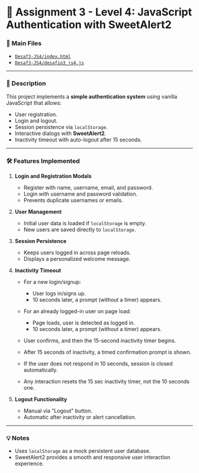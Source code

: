 # 🔐 Assignment 3 - Level 4: JavaScript Authentication with SweetAlert2

### 📂 Main Files
- [`Desaf3-JS4/index.html`](Desaf3-JS4/index.html)
- [`Desaf3-JS4/desafio3_js4.js`](Desaf3-JS4/desafio3_js4.js)

---

### 📌 Description
This project implements a **simple authentication system** using vanilla JavaScript that allows:
- User registration.
- Login and logout.
- Session persistence via `localStorage`.
- Interactive dialogs with **SweetAlert2**.
- Inactivity timeout with auto-logout after 15 seconds.

---

### 🛠️ Features Implemented

1. **Login and Registration Modals**
   - Register with name, username, email, and password.
   - Login with username and password validation.
   - Prevents duplicate usernames or emails.

2. **User Management**
   - Initial user data is loaded if `localStorage` is empty.
   - New users are saved directly to `localStorage`.

3. **Session Persistence**
   - Keeps users logged in across page reloads.
   - Displays a personalized welcome message.

4. **Inactivity Timeout**
   - For a new login/signup:
      * User logs in/signs up.
      * 10 seconds later, a prompt (without a timer) appears.
      
   - For an already logged-in user on page load:
      * Page loads, user is detected as logged in.
      * 10 seconds later, a prompt (without a timer) appears.

   - User confirms, and then the 15-second inactivity timer begins.
   - After 15 seconds of inactivity, a timed confirmation prompt is shown.
   - If the user does not respond in 10 seconds, session is closed automatically.
   - Any interaction resets the 15 sec inactivity timer, not the 10 seconds one.

6. **Logout Functionality**
   - Manual via "Logout" button.
   - Automatic after inactivity or alert cancellation.

---

### 💡 Notes
- Uses `localStorage` as a mock persistent user database.
- SweetAlert2 provides a smooth and responsive user interaction experience.
